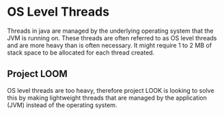 # OS Level Threads
Threads in java are managed by the underlying operating system that the JVM is running on. These threads are often referred to as OS level threads and are more heavy than is often necessary. It might require 1 to 2 MB of stack space to be allocated for each thread created.

## Project LOOM
OS level threads are too heavy, therefore project LOOK is looking to solve this by making lightweight threads that are managed by the application (JVM) instead of the operating system.

